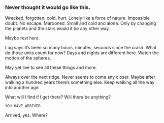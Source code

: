 ### Never thought it would go like this.

Wrecked, forgotten, cold, hurt. Lonely like a force of nature. Impossible doubt. No escape. Marooned. Small and cold and alone. Only by changing the planets and the stars would it be any other way. 

Maybe rest here.

Log says it’s been so many hours, minutes, seconds since the crash. What do those units count for now? Days and nights are different here. Watch the motion of the spheres. 

May yet live to see all these things and more. 

Always over the next ridge. Never seems to come any closer. Maybe after walking a hundred years there’s something else. Keep walking all the way into another age. 

What will I find if I get there? Will there be anything? 

`YOU HAVE ARRIVED`

Arrived, yes. Where?